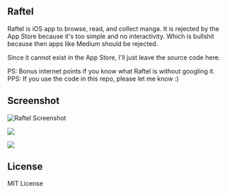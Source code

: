 Raftel
--

Raftel is iOS app to browse, read, and collect manga. It is rejected by the App Store because it's too simple and no interactivity. Which is bullshit because then apps like Medium should be rejected.

Since it cannot exist in the App Store, I'll just leave the source code here. 

PS: Bonus internet points if you know what Raftel is without googling it.
PPS: If you use the code in this repo, please let me know :)

Screenshot
--

![Raftel Screenshot](https://raw.githubusercontent.com/nicnocquee/Raftel-Manga-iOS-App/master/screenshots/en-US/en-US-iPhone5-portrait-0-name%204.png)

![](https://raw.githubusercontent.com/nicnocquee/Raftel-Manga-iOS-App/master/screenshots/en-US/en-US-iPhone5-portrait-0-name%203.png)

![](https://raw.githubusercontent.com/nicnocquee/Raftel-Manga-iOS-App/master/screenshots/en-US/en-US-iPhone5-portrait-0-name%202.png)

License
--
MIT License